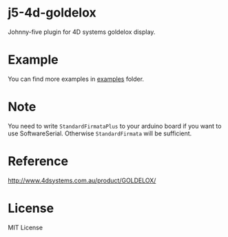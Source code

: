 j5-4d-goldelox
====
Johnny-five plugin for 4D systems goldelox display.

# Example

You can find more examples in [examples](./examples) folder.

# Note
You need to write `StandardFirmataPlus` to your arduino board if you want to use SoftwareSerial. Otherwise `StandardFirmata` will be sufficient.

# Reference
http://www.4dsystems.com.au/product/GOLDELOX/

# License
MIT License
